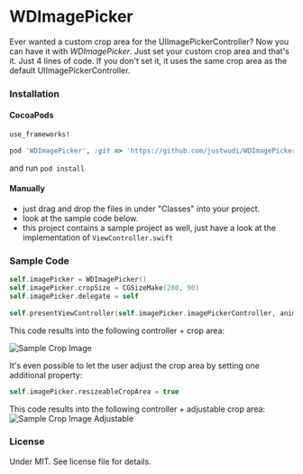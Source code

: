WDImagePicker
=============
Ever wanted a custom crop area for the UIImagePickerController? Now you can have it with _WDImagePicker_. Just set your custom crop area and that's it. Just 4 lines of code. If you don't set it, it uses the same crop area as the default UIImagePickerController.

### Installation

#### CocoaPods

```ruby
use_frameworks!

pod 'WDImagePicker', :git => 'https://github.com/justwudi/WDImagePicker.git', :tag => '0.1.1'
```
and run `pod install`

#### Manually

- just drag and drop the files in under "Classes" into your project.
- look at the sample code below.
- this project contains a sample project as well, just have a look at the implementation of `ViewController.swift` 

### Sample Code

```swift
self.imagePicker = WDImagePicker()
self.imagePicker.cropSize = CGSizeMake(280, 90)
self.imagePicker.delegate = self
  
self.presentViewController(self.imagePicker.imagePickerController, animated: true, completion: nil)
```

This code results into the following controller + crop area:

![Sample Crop Image](https://raw.githubusercontent.com/justwudi/WDImagePicker/master/screenshot1.png)

It's even possible to let the user adjust the crop area by setting one additional property:
  
```swift
self.imagePicker.resizeableCropArea = true
```
This code results into the following controller + adjustable crop area:
![Sample Crop Image Adjustable](https://raw.githubusercontent.com/justwudi/WDImagePicker/master/screenshot2.png)
### License
Under MIT. See license file for details.



    